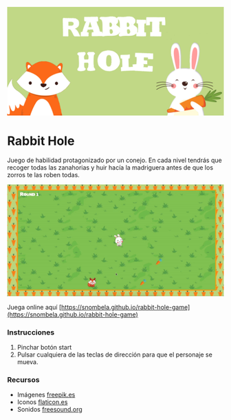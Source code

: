 ![start](https://raw.githubusercontent.com/snombela/rabbit-hole-game/master/img/start.png)

# Rabbit Hole

Juego de habilidad protagonizado por un conejo. En cada nivel tendrás que recoger todas las zanahorias y huir hacía la madriguera antes de que los zorros te las roben todas.

![](https://raw.githubusercontent.com/snombela/rabbit-hole-game/master/img/how_game.gif)

Juega online aquí [https://snombela.github.io/rabbit-hole-game](https://snombela.github.io/rabbit-hole-game)

### Instrucciones

1. Pinchar botón start
2. Pulsar cualquiera de las teclas de dirección para que el personaje se mueva.


### Recursos

- Imágenes [freepik.es](https://www.freepik.es/)
- Iconos [flaticon.es](https://www.flaticon.es/)
- Sonidos [freesound.org](https://freesound.org/search/?q=steal)
